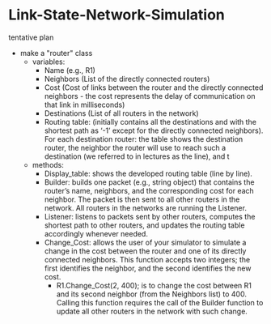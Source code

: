 # Link-State-Network-Simulation

tentative plan
* make a "router" class
  *  variables:
      - Name (e.g., R1)
      - Neighbors (List of the directly connected routers)
      - Cost (Cost of links between the router and the directly connected neighbors - the cost represents the delay of communication on that link in milliseconds)
      - Destinations (List of all routers in the network)
      - Routing table:  (initially contains all the destinations and with the shortest path as ‘-1’ except for the directly connected neighbors). For each destination router: the table shows the destination router, the neighbor the router will use to reach such a destination (we referred to in lectures as the line), and t
   * methods:
      - Display_table: shows the developed routing table (line by line).
      - Builder: builds one packet (e.g., string object) that contains the router’s name, neighbors, and the corresponding cost for each neighbor. The packet is then sent to all other routers in the network. All routers in the networks are running the Listener.
      - Listener: listens to packets sent by other routers, computes the shortest path to other routers, and updates the routing table accordingly whenever needed.
      - Change_Cost: allows the user of your simulator to simulate a change in the cost between the router and one of its directly connected neighbors. This function accepts two integers; the first identifies the neighbor, and the second identifies the new cost.
           - R1.Change_Cost(2, 400); is to change the cost between R1 and its second neighbor (from the Neighbors list) to 400. Calling this function requires the call of the Builder function to update all other routers in the network with such change.
     
